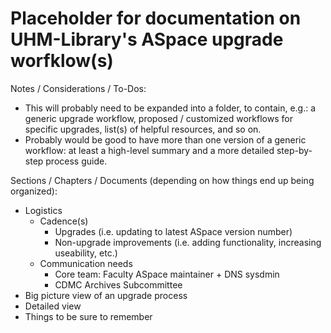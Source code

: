 # Placeholder for documentation on UHM-Library's ASpace upgrade worfklow(s)

Notes / Considerations / To-Dos:

- This will probably need to be expanded into a folder, to contain, e.g.: a generic upgrade workflow, proposed / customized workflows for specific upgrades, list(s) of helpful resources, and so on.
- Probably would be good to have more than one version of a generic workflow: at least a high-level summary and a more detailed step-by-step process guide.

Sections / Chapters / Documents (depending on how things end up being organized):

- Logistics
  - Cadence(s)
    - Upgrades (i.e. updating to latest ASpace version number)
    - Non-upgrade improvements (i.e. adding functionality, increasing useability, etc.)
  - Communication needs
    - Core team: Faculty ASpace maintainer + DNS sysdmin
    - CDMC Archives Subcommittee
- Big picture view of an upgrade process
- Detailed view
- Things to be sure to remember
